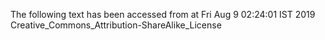 The following text has been accessed from at Fri Aug 9 02:24:01 IST 2019
Creative_Commons_Attribution-ShareAlike_License
